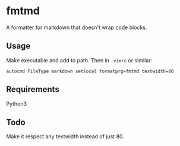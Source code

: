 # fmtmd

A formatter for markdown that doesn't wrap code blocks.

## Usage

Make executable and add to path. Then in `.vimrc` or similar:

```
autocmd FileType markdown setlocal formatprg=fmtmd textwidth=80
```

## Requirements

Python3

## Todo

Make it respect any textwidth instead of just 80.
